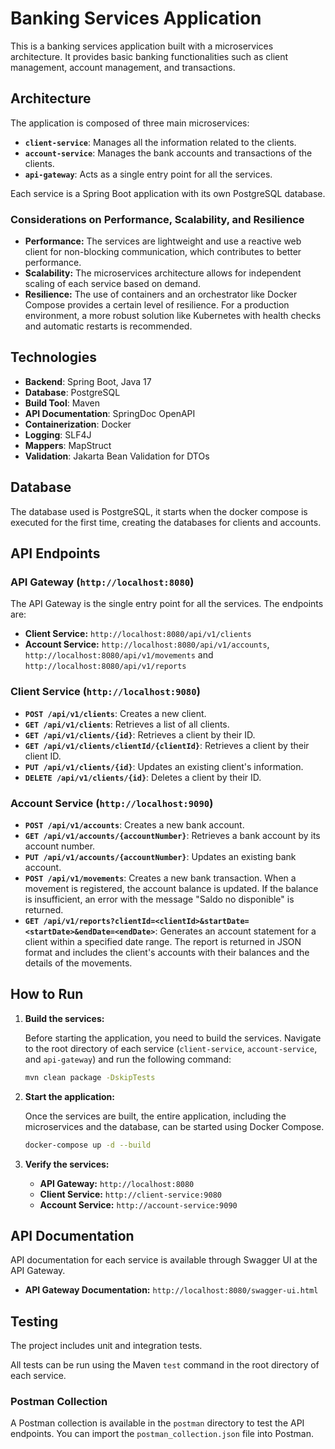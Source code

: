 # Banking Services Application

This is a banking services application built with a microservices architecture. It provides basic banking functionalities such as client management, account management, and transactions.

## Architecture

The application is composed of three main microservices:

*   **`client-service`**: Manages all the information related to the clients.
*   **`account-service`**: Manages the bank accounts and transactions of the clients.
*   **`api-gateway`**: Acts as a single entry point for all the services.

Each service is a Spring Boot application with its own PostgreSQL database.

### Considerations on Performance, Scalability, and Resilience

*   **Performance:** The services are lightweight and use a reactive web client for non-blocking communication, which contributes to better performance.
*   **Scalability:** The microservices architecture allows for independent scaling of each service based on demand.
*   **Resilience:** The use of containers and an orchestrator like Docker Compose provides a certain level of resilience. For a production environment, a more robust solution like Kubernetes with health checks and automatic restarts is recommended.

## Technologies

*   **Backend**: Spring Boot, Java 17
*   **Database**: PostgreSQL
*   **Build Tool**: Maven
*   **API Documentation**: SpringDoc OpenAPI
*   **Containerization**: Docker
*   **Logging**: SLF4J
*   **Mappers**: MapStruct
*   **Validation**: Jakarta Bean Validation for DTOs

## Database

The database used is PostgreSQL, it starts when the docker compose is executed for the first time, creating the databases for clients and accounts.

## API Endpoints

### API Gateway (`http://localhost:8080`)

The API Gateway is the single entry point for all the services. The endpoints are:

*   **Client Service:** `http://localhost:8080/api/v1/clients`
*   **Account Service:** `http://localhost:8080/api/v1/accounts`, `http://localhost:8080/api/v1/movements` and `http://localhost:8080/api/v1/reports`

### Client Service (`http://localhost:9080`)

*   **`POST /api/v1/clients`**: Creates a new client.
*   **`GET /api/v1/clients`**: Retrieves a list of all clients.
*   **`GET /api/v1/clients/{id}`**: Retrieves a client by their ID.
*   **`GET /api/v1/clients/clientId/{clientId}`**: Retrieves a client by their client ID.
*   **`PUT /api/v1/clients/{id}`**: Updates an existing client's information.
*   **`DELETE /api/v1/clients/{id}`**: Deletes a client by their ID.

### Account Service (`http://localhost:9090`)

*   **`POST /api/v1/accounts`**: Creates a new bank account.
*   **`GET /api/v1/accounts/{accountNumber}`**: Retrieves a bank account by its account number.
*   **`PUT /api/v1/accounts/{accountNumber}`**: Updates an existing bank account.
*   **`POST /api/v1/movements`**: Creates a new bank transaction. When a movement is registered, the account balance is updated. If the balance is insufficient, an error with the message "Saldo no disponible" is returned.
*   **`GET /api/v1/reports?clientId=<clientId>&startDate=<startDate>&endDate=<endDate>`**: Generates an account statement for a client within a specified date range. The report is returned in JSON format and includes the client's accounts with their balances and the details of the movements.

## How to Run

1.  **Build the services:**

    Before starting the application, you need to build the services. Navigate to the root directory of each service (`client-service`, `account-service`, and `api-gateway`) and run the following command:

    ```bash
    mvn clean package -DskipTests
    ```

2.  **Start the application:**

    Once the services are built, the entire application, including the microservices and the database, can be started using Docker Compose.

    ```bash
    docker-compose up -d --build
    ```

3.  **Verify the services:**

    *   **API Gateway:** `http://localhost:8080`
    *   **Client Service:** `http://client-service:9080`
    *   **Account Service:** `http://account-service:9090`

## API Documentation

API documentation for each service is available through Swagger UI at the API Gateway.

*   **API Gateway Documentation:** `http://localhost:8080/swagger-ui.html`

## Testing

The project includes unit and integration tests.

All tests can be run using the Maven `test` command in the root directory of each service.

### Postman Collection

A Postman collection is available in the `postman` directory to test the API endpoints. You can import the `postman_collection.json` file into Postman.